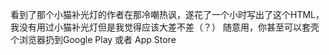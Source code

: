 看到了那个小猫补光灯的作者在那冷嘲热讽，遂花了一个小时写出了这个HTML，我没有用过小猫补光灯但是我觉得应该大差不差（？）
随意用，你甚至可以套壳个浏览器扔到Google Play 或者 App Store
